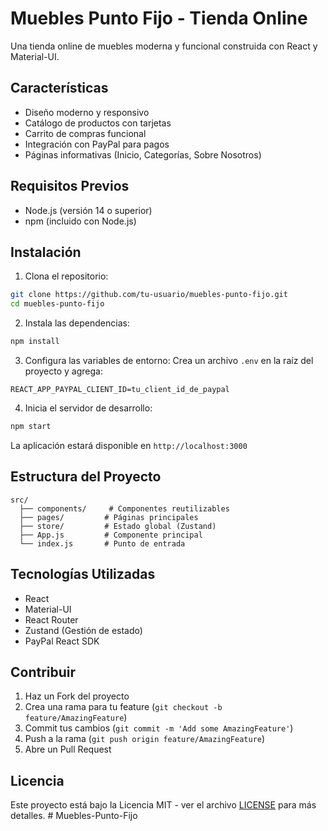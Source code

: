 # Muebles Punto Fijo - Tienda Online

Una tienda online de muebles moderna y funcional construida con React y Material-UI.

## Características

- Diseño moderno y responsivo
- Catálogo de productos con tarjetas
- Carrito de compras funcional
- Integración con PayPal para pagos
- Páginas informativas (Inicio, Categorías, Sobre Nosotros)

## Requisitos Previos

- Node.js (versión 14 o superior)
- npm (incluido con Node.js)

## Instalación

1. Clona el repositorio:

```bash
git clone https://github.com/tu-usuario/muebles-punto-fijo.git
cd muebles-punto-fijo
```

2. Instala las dependencias:

```bash
npm install
```

3. Configura las variables de entorno:
   Crea un archivo `.env` en la raíz del proyecto y agrega:

```
REACT_APP_PAYPAL_CLIENT_ID=tu_client_id_de_paypal
```

4. Inicia el servidor de desarrollo:

```bash
npm start
```

La aplicación estará disponible en `http://localhost:3000`

## Estructura del Proyecto

```
src/
  ├── components/     # Componentes reutilizables
  ├── pages/         # Páginas principales
  ├── store/         # Estado global (Zustand)
  ├── App.js         # Componente principal
  └── index.js       # Punto de entrada
```

## Tecnologías Utilizadas

- React
- Material-UI
- React Router
- Zustand (Gestión de estado)
- PayPal React SDK

## Contribuir

1. Haz un Fork del proyecto
2. Crea una rama para tu feature (`git checkout -b feature/AmazingFeature`)
3. Commit tus cambios (`git commit -m 'Add some AmazingFeature'`)
4. Push a la rama (`git push origin feature/AmazingFeature`)
5. Abre un Pull Request

## Licencia

Este proyecto está bajo la Licencia MIT - ver el archivo [LICENSE](LICENSE) para más detalles.
#   M u e b l e s - P u n t o - F i j o  
 